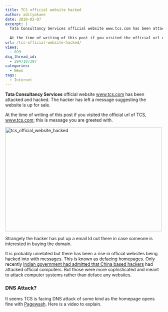 ```yaml
---
title: TCS official website hacked
author: adityakane
date: 2010-02-07
excerpt: |
  Tata Consultancy Services official website www.tcs.com has been attacked and hacked. The hacker has left a message suggesting the website is up for sale.
  
  At the time of writing of this post if you visited the official url of TCS, www.tcs.com; this is message you are greeted with.
url: /tcs-official-website-hacked/
views:
  - 899
dsq_thread_id:
  - 2947107397
categories:
  - News
tags:
  - Internet
---
```

**Tata Consultancy Services** official website <a href="http://www.tcs.com" onclick="_gaq.push(['_trackEvent', 'outbound-article', 'http://www.tcs.com', 'www.tcs.com']);" >www.tcs.com</a> has been attacked and hacked. The hacker has left a message suggesting the website is up for sale.

At the time of writing of this post if you visited the official url of TCS, <a href="http://ww.tcs.com" onclick="_gaq.push(['_trackEvent', 'outbound-article', 'http://ww.tcs.com', 'www.tcs.com']);" >www.tcs.com</a>; this is message you are greeted with.

<img class="alignnone size-full wp-image-19942" title="tcs_official_website_hacked" src="http://cdn.devilsworkshop.org/files/2010/02/tcs_official_website_hacked.png" alt="tcs_official_website_hacked" width="500" height="332" />

Strangely the hacker has put up a email Id out there in case someone is interested in buying the domain.

It is probably unrelated but there has been a rise in official websites being hacked into with messages. This is known as defacing homepages. Only recently [Indian government had admitted that China based hackers][1] had attacked official computers. But those were more sophisticated and meant to attack computer systems rather than deface any websites.

### DNS Attack?

It seems TCS is facing DNS attack of some kind as the homepage opens fine with <a href="http://pagewash.com" onclick="_gaq.push(['_trackEvent', 'outbound-article', 'http://pagewash.com', 'Pagewash']);" >Pagewash</a>. Here is a video to explain.

 [1]: http://devilsworkshop.org/chinese-hackers-target-indian-government/ "Indian government had admitted that China based hackers"
